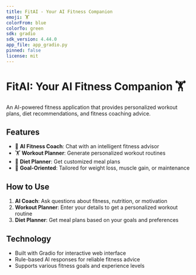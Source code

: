 ```yaml
---
title: FitAI - Your AI Fitness Companion
emoji: 🏋️
colorFrom: blue
colorTo: green
sdk: gradio
sdk_version: 4.44.0
app_file: app_gradio.py
pinned: false
license: mit
---
```


# FitAI: Your AI Fitness Companion 🏋️

An AI-powered fitness application that provides personalized workout plans, diet recommendations, and fitness coaching advice.

## Features

- 💬 **AI Fitness Coach**: Chat with an intelligent fitness advisor
- 🏋️ **Workout Planner**: Generate personalized workout routines
- 🥗 **Diet Planner**: Get customized meal plans
- 🎯 **Goal-Oriented**: Tailored for weight loss, muscle gain, or maintenance

## How to Use

1. **AI Coach**: Ask questions about fitness, nutrition, or motivation
2. **Workout Planner**: Enter your details to get a personalized workout routine
3. **Diet Planner**: Get meal plans based on your goals and preferences

## Technology

- Built with Gradio for interactive web interface
- Rule-based AI responses for reliable fitness advice
- Supports various fitness goals and experience levels